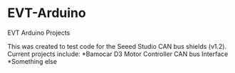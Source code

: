 # EVT-Arduino

EVT Arduino Projects

This was created to test code for the Seeed Studio CAN bus shields (v1.2).
Current projects include:
    *Bamocar D3 Motor Controller CAN bus Interface
    *Something else

